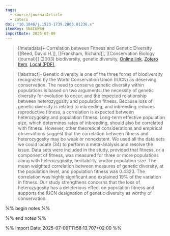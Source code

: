 ```yaml
---
tags:
  - source/journalArticle
  - zotero
doi: "10.1046/j.1523-1739.2003.01236.x"
itemKey: SN4CUW8H
importDate: 2025-07-09
---
```

>[!metadata]+
> Correlation between Fitness and Genetic Diversity
> [[Reed, David H.]], [[Frankham, Richard]], 
> [[Conservation Biology (journal)]] (2003)
> biodiversity, genetic diversity, 
> [Online link](https://conbio.onlinelibrary.wiley.com/doi/10.1046/j.1523-1739.2003.01236.x), [Zotero Item](zotero://select/library/items/SN4CUW8H), [Local (PDF)](file://C:/Users/aburg/Documents/references/zotero/storage/H5C8F5DC/Reed2003_CorrelationFitness.pdf), 

>[!abstract]-
>Genetic diversity is one of the three forms of biodiversity recognized by the World Conservation Union (IUCN) as deserving conservation. The need to conserve genetic diversity within populations is based on two arguments: the necessity of genetic diversity for evolution to occur, and the expected relationship between heterozygosity and population fitness. Because loss of genetic diversity is related to inbreeding, and inbreeding reduces reproductive fitness, a correlation is expected between heterozygosity and population fitness. Long-term effective population size, which determines rates of inbreeding, should also be correlated with fitness. However, other theoretical considerations and empirical observations suggest that the correlation between fitness and heterozygosity may be weak or nonexistent. We used all the data sets we could locate (34) to perform a meta-analysis and resolve the issue. Data sets were included in the study, provided that fitness, or a component of fitness, was measured for three or more populations along with heterozygosity, heritability, and/or population size. The mean weighted correlation between measures of genetic diversity, at the population level, and population fitness was 0.4323. The correlation was highly significant and explained 19% of the variation in fitness. Our study strengthens concerns that the loss of heterozygosity has a deleterious effect on population fitness and supports the IUCN designation of genetic diversity as worthy of conservation.

%% begin notes %%

%% end notes %%

%% Import Date: 2025-07-09T11:58:13.707+02:00 %%
